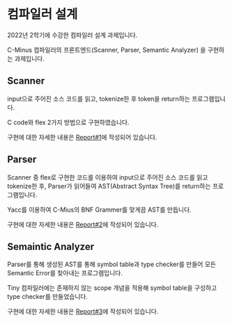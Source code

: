 # 컴파일러 설계

2022년 2학기에 수강한 컴파일러 설계 과제입니다.

C-Minus 컴파일러의 프론트엔드(Scanner, Parser, Semantic Analyzer) 을 구현하는 과제입니다.

Scanner
---
input으로 주어진 소스 코드를 읽고, tokenize한 후 token을 return하는 프로그램입니다.

C code와 flex 2가지 방법으로 구현하였습니다.

구현에 대한 자세한 내용은 [Report#1](https://github.com/heegh000/HYU-Compiler-Design/blob/main/1_Scanner/Project%231_Scanner_Report.pdf)에 작성되어 있습니다.

Parser
---
Scanner 중 flex로 구현한 코드를 이용하여 input으로 주어진 소스 코드를 읽고 tokenize한 후, Parser가 읽어들여 AST(Abstract Syntax Tree)를 return하는 프로그램입니다.

Yacc를 이용하여 C-Mius의 BNF Grammer를 맞게끔 AST를 만듭니다.

구현에 대한 자세한 내용은 [Report#2](https://github.com/heegh000/HYU-Compiler-Design/blob/main/2_Parser/Project%232_Parser_Report.pdf)에 작성되어 있습니다.

Semaintic Analyzer
---
Parser를 통해 생성된 AST를 통해 symbol table과 type checker를 만들어 모든 Semantic Error를 찾아내는 프로그램입니다.

Tiny 컴파일러에는 존재하지 않는 scope 개념을 적용해 symbol table을 구성하고 type checker를 만들었습니다.

구현에 대한 자세한 내용은 [Report#3](https://github.com/heegh000/HYU-Compiler-Design/blob/main/3_Semantic/Project%233_Semantic_Report.pdf)에 작성되어 있습니다.
